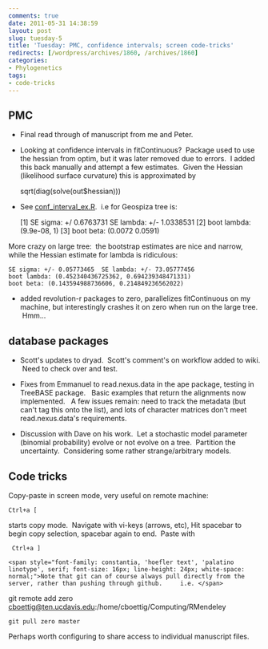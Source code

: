 ```yaml
---
comments: true
date: 2011-05-31 14:38:59
layout: post
slug: tuesday-5
title: 'Tuesday: PMC, confidence intervals; screen code-tricks'
redirects: [/wordpress/archives/1860, /archives/1860]
categories:
- Phylogenetics
tags:
- code-tricks
---
```


## PMC





	
  * Final read through of manuscript from me and Peter.

	
  * Looking at confidence intervals in fitContinuous?  Package used to use the hessian from optim, but it was later removed due to errors.  I added this back manually and attempt a few estimates.  Given the Hessian (likelihood surface curvature) this is approximated by



    
    sqrt(diag(solve(out$hessian)))





	
  * See [conf_interval_ex.R](https://github.com/cboettig/pmc/blob/64a9da6ee949cc04349580ed9e750296841af59a/demos/conf_interval_ex.R).  i.e for Geospiza tree is:



    
    [1] SE sigma: +/ 0.6763731 SE lambda: +/- 1.0338531
    [2] boot lambda: (9.9e-08, 1)
    [3] boot beta: (0.0072 0.0591)


More crazy on large tree:  the bootstrap estimates are nice and narrow, while the Hessian estimate for lambda is ridiculous:

    
    SE sigma: +/- 0.05773465  SE lambda: +/- 73.05777456
    boot lambda: (0.452340436725362, 0.694239348471331)
    boot beta: (0.143594988736606, 0.214849236562022)





	
  * added revolution-r packages to zero, parallelizes fitContinuous on my machine, but interestingly crashes it on zero when run on the large tree.  Hmm...




## database packages





	
  * Scott's updates to dryad.  Scott's comment's on workflow added to wiki.  Need to check over and test.

	
  * Fixes from Emmanuel to read.nexus.data in the ape package, testing in TreeBASE package.   Basic examples that return the alignments now implemented.   A few issues remain: need to track the metadata (but can't tag this onto the list), and lots of character matrices don't meet read.nexus.data's requirements.

	
  * Discussion with Dave on his work.  Let a stochastic model parameter (binomial probability) evolve or not evolve on a tree.  Partition the uncertainty.  Considering some rather strange/arbitrary models.




## Code tricks


Copy-paste in screen mode, very useful on remote machine:

    
    Ctrl+a [


starts copy mode.  Navigate with vi-keys (arrows, etc), Hit spacebar to begin copy selection, spacebar again to end.  Paste with

    
     Ctrl+a ]
    
    <span style="font-family: constantia, 'hoefler text', 'palatino linotype', serif; font-size: 16px; line-height: 24px; white-space: normal;">Note that git can of course always pull directly from the server, rather than pushing through github.     i.e. </span>


git remote add zero cboettig@ten.ucdavis.edu:/home/cboettig/Computing/RMendeley

    
    git pull zero master


Perhaps worth configuring to share access to individual manuscript files.
